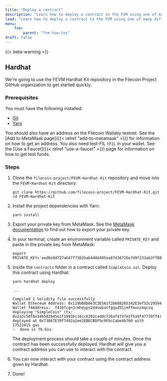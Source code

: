 ```yaml
---
title: "Deploy a contract"
description: "Learn how to deploy a contract to the FVM using one of many different tools and workflows."
lead: "Learn how to deploy a contract to the FVM using one of many different tools and workflows."
menu:
    fvm:
        parent: "fvm-how-tos"
draft: false
---
```


{{< beta-warning >}}

## Hardhat

We're going to use the FEVM Hardhat Kit repository in the Filecoin Project GitHub organization to get started quickly.

### Prerequisites

You must have the following installed:

- [Git](https://git-scm.com/)
- [Yarn](https://yarnpkg.com/)

You should also have an address on the Filecoin Wallaby testnet. See the [Add to MetaMask page]({{< relref "add-to-metamask" >}}) for information on how to get an address. You also need test-FIL `tFIL` in your wallet. See the [Use a Faucet]({{< relref "use-a-faucet" >}}) page for information on how to get test funds.

### Steps

1. Clone the `filecoin-project/FEVM-Hardhat-Kit` repository and move into the `FEVM-Hardhat-Kit` directory:

    ```shell
    git clone https://github.com/filecoin-project/FEVM-Hardhat-Kit.git
    cd FEVM-Hardhat-Kit
    ```

1. Install the project dependencies with Yarn:

    ```shell
    yarn install
    ```

1. Export your private key from MetaMask. See the [MetaMask documentation](https://metamask.zendesk.com/hc/en-us/articles/360015289632-How-to-export-an-account-s-private-key) to find out how to export your private key.
1. In your terminal, create an environment variable called `PRIVATE_KEY` and paste in the private key from MetaMask:

    ```shell
    export PRIVATE_KEY='eed8e9d727a647f7302bab440d405ea87d36726e7d9f233ab3ff88036cfbce9c'
    ```

1. Inside the `contracts` folder in a contract called `SimpleCoin.sol`. Deploy this contract using Hardhat:

    ```shell
    yarn hardhat deploy
    ```

    ```plaintext
    ...

    Compiled 1 Solidity file successfully
    Wallet Ethereum Address: 0x119bB8b0e3C3E5A1f2b608265342E3ef52c29594
    Wallet f4Address:  f410fcgn3rmhdyps2d4vwbatfgqxd55jmffmunzmqczq
    deploying "SimpleCoin" (tx: 0x2a2c50f8e34b582845e1f1991bc16cc6202caddc726af4737e2f5a9f47739ff4)...: deployed at 0x73867E39f7492a2ee2EBECBDF9c9FbcCabe4b760 with 17522415 gas
    ✨  Done in 79.61s. 
    ```

    The deployment process should take a couple of minutes. Once the contract has been successfully deployed, Hardhat will give you a contract address you can use to interact with the contract.

1. You can now interact with your contract using the contract address given by Hardhat.
1. Done!
